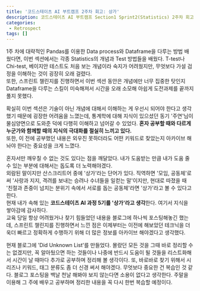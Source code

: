 ```yaml
---
title: '코드스테이츠 AI 부트캠프 2주차 회고: 상가'
description: 코드스테이츠 AI 부트캠프 Section1 Sprint2(Statistics) 2주차 회고
categories:
 - Retrospect
tags: []
---
```


1주 차에 대략적인 Pandas를 이용한 Data process와 Dataframe을 다루는 방법 배웠다면, 이번 섹션에서는 각종 Statistics의 개념과 Test 방법들을 배웠다. T-test나 Chi-test, 베이지안 테스트도 처음 보는 개념이라 숙지가 어려웠지만, 무엇보다 가설 검정을 이해하는 것이 굉장히 오래 걸렸다.<br>
또한, 스프린트 챌린지를 진행하면서 이번 섹션 동안은 개념에만 너무 집중한 탓인지 Dataframe을 다루는 스킬이 미숙해져서 시간을 오래 소모해 아쉽게 도전과제를 끝까지 풀지 못했다.

확실히 이번 섹션은 기술이 아닌 개념에 대해서 이해하는 게 우선시 되어야 한다고 생각했기 때문에 굉장한 어려움을 느꼈는데, 통계학에 대해 지식이 있으셨던 동기 '주연'님이 물심양면으로 도와준 덕에 다행히 이해하고 넘어갈 수 있었다. **혼자 공부할 때와 다르게 누군가와 함께할 때의 지식의 극대화를 절실히 느끼고 있다.**<br>
또한, 이 전에 공부했던 내용은 외우진 못하더라도 어떤 키워드로 찾았는지 아카이브 해놔야 한다는 중요성을 크게 느꼈다.

혼자서만 깨우칠 수 없는 것도 있다는 점을 깨달았다. 내가 도움받는 만큼 내가 도움 줄 수 있는 부분에 대해서는 돕도록 더 노력해야겠다.<br>
외람된 말이지만 산스크리트어 중에 '상가'라는 단어가 있다. 직역하면 '모임, 공동체'로써 '사랑과 지지, 격려를 보내는 승려나 수녀들을 일컫는 말'이지만, 현대로 따졌을 때 '친절과 존중이 넘치는 분위기 속에서 서로를 돕는 공동체'라면 '상가'라고 볼 수 있다고 한다.<br>
현재 내가 속해 있는 **코드스테이츠 AI 과정 5기를 '상가'라고 생각**한다. 여기서 지식을 쌓아감에 감사하다.<br>
교육 당일 항상 어려웠거나 찾기 힘들었던 내용을 블로그에 하나씩 포스팅해놓긴 했는데, 스프린트 챌린지를 진행하면서 느낀 점은 이제부터는 이전에 해보았던 테크닉을 더욱더 빠르고 정확하게 수행하기 위해 더 많은 정보를 아카이브 해야겠다고 생각했다.

현재 블로그에 'Did Unknown List'를 만들었다. 몰랐던 모든 것을 그때 바로 정리할 수는 없겠지만, 꼭 알아뒀으면 하는 것들이나 나중에 반드시 도움이 될 것들을 리스트화해서 시간이 날 때마다 추가로 공부하며 정리해 볼 생각이다. 또, 바로바로 찾기 위해서 시리즈나 키워드, 태그 분류도 좀 더 신경 써서 해야겠다. 무엇보다 중요한 건 복습인 것 같다. 블로그 포스팅을 백날 천날 해봐야 보지 않는다면 소용이 없다고 생각한다. 주말을 이용해 그 주에 배우고 공부하며 정리한 내용을 꼭 다시 한번 복습할 예정이다.